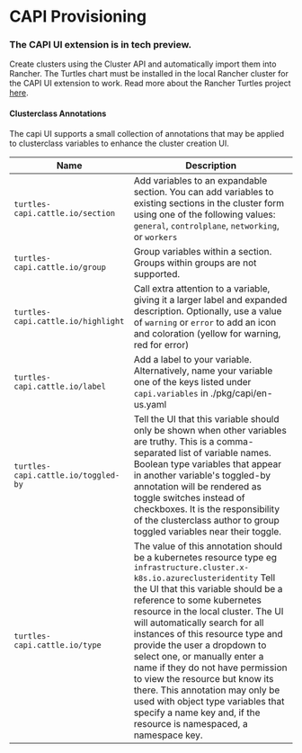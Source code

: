 # CAPI Provisioning


### **The CAPI UI extension is in tech preview.**

Create clusters using the Cluster API and automatically import them into Rancher. The Turtles chart must be installed in the local Rancher cluster for the CAPI UI extension to work. Read more about the Rancher Turtles project [here](https://turtles.docs.rancher.com/turtles/next/en/index.html).



#### Clusterclass Annotations
The capi UI supports a small collection of annotations that may be applied to clusterclass variables to enhance the cluster creation UI.


|  Name | Description|
| --- | --- |
| `turtles-capi.cattle.io/section` | Add variables to an expandable section. You can add variables to existing sections in the cluster form using one of the following values: `general`, `controlplane`, `networking`, or `workers`|
| `turtles-capi.cattle.io/group` | Group variables within a section. Groups within groups are not supported.|
| `turtles-capi.cattle.io/highlight` | Call extra attention to a variable, giving it a larger label and expanded description. Optionally, use a value of `warning` or `error` to add an icon and coloration (yellow for warning, red for error)|
| `turtles-capi.cattle.io/label` | Add a label to your variable. Alternatively, name your variable one of the keys listed under `capi.variables` in ./pkg/capi/en-us.yaml|
| `turtles-capi.cattle.io/toggled-by` | Tell the UI that this variable should only be shown when other variables are truthy. This is a comma-separated list of variable names. Boolean type variables that appear in another variable's toggled-by annotation will be rendered as toggle switches instead of checkboxes. It is the responsibility of the clusterclass author to group toggled variables near their toggle.|
| `turtles-capi.cattle.io/type` | The value of this annotation should be a kubernetes resource type eg `infrastructure.cluster.x-k8s.io.azureclusteridentity` Tell the UI that this variable should be a reference to some kubernetes resource in the local cluster. The UI will automatically search for all instances of this resource type and provide the user a dropdown to select one, or manually enter a name if they do not have permission to view the resource but know its there. This annotation may only be used with object type variables that specify a name key and, if the resource is namespaced, a namespace key.|